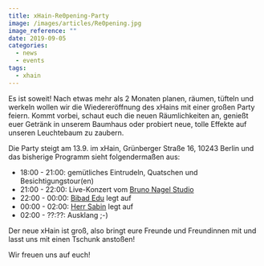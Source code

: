 ```yaml
---
title: xHain-Re0pening-Party
image: /images/articles/Re0pening.jpg
image_reference: ""
date: 2019-09-05
categories:
  - news
  - events
tags:
  - xhain
---
```


Es ist soweit! Nach etwas mehr als 2 Monaten planen, räumen, tüfteln und werkeln wollen wir die Wiedereröffnung des xHains mit einer großen Party feiern.
Kommt vorbei, schaut euch die neuen Räumlichkeiten an, genießt euer Getränk in unserem Baumhaus oder probiert neue, tolle Effekte auf unseren Leuchtebaum zu zaubern.

Die Party steigt am 13.9. im xHain, Grünberger Straße 16, 10243 Berlin und das bisherige Programm sieht folgendermaßen aus:

- 18:00 - 21:00: gemütliches Eintrudeln, Quatschen und Besichtigungstour(en)
- 21:00 - 22:00: Live-Konzert vom [Bruno Nagel Studio](https://www.youtube.com/channel/UCUcDUbpwjFtwwPkYiyFeZqQ)
- 22:00 - 00:00: [Bibad Edu](https://soundcloud.com/bibadebu) legt auf
- 00:00 - 02:00: [Herr Sabin](https://soundcloud.com/herrsabin) legt auf
- 02:00 - ??:??: Ausklang ;-)

Der neue xHain ist groß, also bringt eure Freunde und Freundinnen mit und lasst uns mit einen Tschunk anstoßen!

Wir freuen uns auf euch!
